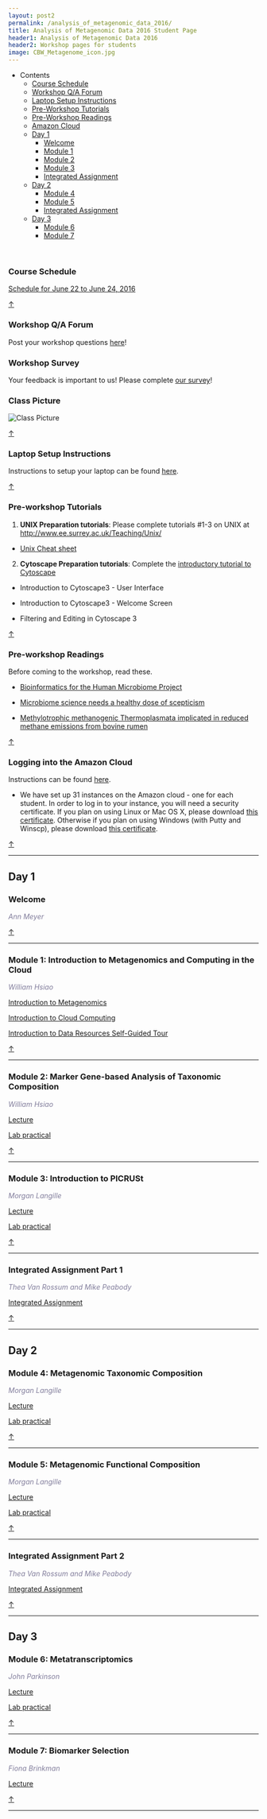 ```yaml
---
layout: post2
permalink: /analysis_of_metagenomic_data_2016/
title: Analysis of Metagenomic Data 2016 Student Page
header1: Analysis of Metagenomic Data 2016
header2: Workshop pages for students
image: CBW_Metagenome_icon.jpg
---
```


<ul id="navmenu">
  <li><a id="back_to_top">Contents</a>
     <ul class="sub1">
     <li><a href="#course_schedule">Course Schedule</a></li>
     <li><a href="#q_a_forum">Workshop Q/A Forum</a></li>
     <li><a href="#laptop_setup">Laptop Setup Instructions</a></li>
     <li><a href="#pre_tutorials">Pre-Workshop Tutorials</a></li>
     <li><a href="#pre_readings">Pre-Workshop Readings</a></li>
     <li><a href="#amazon_cloud">Amazon Cloud</a></li>
      <li><a href="#day1">Day 1</a>
         <ul class="sub2">  
           <li><a href="#welcome">Welcome</a></li>
           <li><a href="#module_1">Module 1</a></li>
           <li><a href="#module_2">Module 2</a></li>
           <li><a href="#module_3">Module 3</a></li>
           <li><a href="#assignment1">Integrated Assignment</a></li>
        </ul>
      </li>
       <li><a href="#day_2">Day 2</a>
          <ul class="sub2">
             <li><a href="#module_4">Module 4</a></li>
             <li><a href="#module_5">Module 5</a></li>
             <li><a href="#assignment2">Integrated Assignment</a></li>
           </ul>
       </li>
       <li><a href="#day_3">Day 3</a>
          <ul class="sub2">
             <li><a href="#module_6">Module 6</a></li>
             <li><a href="#module_7">Module 7</a></li>
           </ul>
       </li>
    </ul>
  </li>
</ul>  

<br>

###  Course Schedule  <a id="course_schedule"></a>

  <a href="http://bioinformatics-ca.github.io/analysis_of_metagenomic_data_schedule_2016/">Schedule for June 22 to June 24, 2016</a>

[&uarr;](#back_to_top)

###  Workshop Q/A Forum <a id="q_a_forum"></a>

  Post your workshop questions <a href="https://noteapp.com/Metagenomics2016">here</a>!
  
### Workshop Survey

Your feedback is important to us!  Please complete [our survey](https://www.surveymonkey.com/r/5Z3F5C8)!

### Class Picture

![Class Picture](https://github.com/bioinformatics-ca/bioinformatics-ca.github.io/blob/master/2016_workshops/metagenomics/metag_2016.jpeg?raw=true)

[&uarr;](#back_to_top)

###  Laptop Setup Instructions <a id="laptop_setup"></a>

  Instructions to setup your laptop can be found <a href="https://github.com/bioinformatics-ca/bioinformatics-ca.github.io/blob/master/2016_workshops/metagenomics/laptop_instructions.md">here</a>.

[&uarr;](#back_to_top)

###  Pre-workshop Tutorials <a id="pre_tutorials"></a>

1) **UNIX Preparation tutorials**: Please complete tutorials #1-3 on UNIX at http://www.ee.surrey.ac.uk/Teaching/Unix/

* [Unix Cheat sheet](http://www.rain.org/~mkummel/unix.html) 

2) **Cytoscape Preparation tutorials**: Complete the [introductory tutorial to Cytoscape](http://opentutorials.cgl.ucsf.edu/index.php/Portal:Cytoscape3)

* Introduction to Cytoscape3 - User Interface

* Introduction to Cytoscape3 - Welcome Screen

* Filtering and Editing in Cytoscape 3

[&uarr;](#back_to_top)

###  Pre-workshop Readings <a id="pre_readings"></a>

  Before coming to the workshop, read these.
  
  * [Bioinformatics for the Human Microbiome Project](http://www.ncbi.nlm.nih.gov/pubmed/23209389)
  
  * [Microbiome science needs a healthy dose of scepticism](http://www.ncbi.nlm.nih.gov/pubmed/25143098)
  
  * [Methylotrophic methanogenic Thermoplasmata implicated in reduced methane emissions from bovine rumen](http://www.ncbi.nlm.nih.gov/pubmed/23385573)
  
[&uarr;](#back_to_top)
  
### Logging into the Amazon Cloud <a id="amazon_cloud"></a>

Instructions can be found [here](http://bioinformatics-ca.github.io/logging_into_the_Amazon_cloud/).
 
* We have set up 31 instances on the Amazon cloud - one for each student. In order to log in to your instance, you will need a security certificate. If you plan on using Linux or Mac OS X, please download [this certificate](http://cbwmain.dyndns.info/private/CBWCG.pem). Otherwise if you plan on using Windows (with Putty and Winscp), please download [this certificate](http://cbwmain.dyndns.info/private/CBWCG.ppk).

[&uarr;](#back_to_top)

***

##  Day 1 <a id="day_1"></a>

###  Welcome <a id="welcome"></a>

  *<font color="#827e9c">Ann Meyer</font>* 
<br>

[&uarr;](#back_to_top)

***

###  Module 1: Introduction to Metagenomics and Computing in the Cloud <a id="module_1"></a>

  *<font color="#827e9c">William Hsiao</font>*
  
  [Introduction to Metagenomics](https://bioinformatics.ca/metagenomics-module-11-2016)
  
  [Introduction to Cloud Computing](https://bioinformatics.ca/metagenomics-module-12-2016)
  
  [Introduction to Data Resources Self-Guided Tour](http://bioinformatics-ca.github.io/analysis_of_metagenomic_data_module1_lab_2016/)

[&uarr;](#back_to_top)

***

###  Module 2: Marker Gene-based Analysis of Taxonomic Composition <a id="module_2"></a>

  *<font color="#827e9c">William Hsiao</font>*
  
  [Lecture](https://bioinformatics.ca/metagenomics-module-2-2016)
  
  [Lab practical](http://bioinformatics-ca.github.io/analysis_of_metagenomic_data_module2_lab_2016/)
  
  [&uarr;](#back_to_top)
  
***

###  Module 3: Introduction to PICRUSt <a id="module_3"></a>

  *<font color="#827e9c">Morgan Langille</font>*
  
  [Lecture](https://bioinformatics.ca/metagenomics-module-3-2016)
  
  [Lab practical](https://github.com/mlangill/microbiome_helper/wiki/CBW-2016-PICRUSt-tutorial)

[&uarr;](#back_to_top)

***

### Integrated Assignment Part 1<a id="assignment1"></a>

*<font color="#827e9c">Thea Van Rossum and Mike Peabody</font>*

[Integrated Assignment](http://bioinformatics-ca.github.io/analysis_of_metagenomic_data_integrated_assignments_2016/) 


[&uarr;](#back_to_top)

***

##  Day 2 <a id="day_2"></a>


###  Module 4: Metagenomic Taxonomic Composition <a id="module_4"></a>

  *<font color="#827e9c">Morgan Langille</font>*
  
  [Lecture](https://bioinformatics.ca/metagenomics-module-4-2016)
  
  [Lab practical](https://github.com/mlangill/microbiome_helper/wiki/CBW-2016-Metagenomic-Taxonomic-Tutorial)

[&uarr;](#back_to_top)
  
***

###  Module 5: Metagenomic Functional Composition <a id="module_5"></a>

  *<font color="#827e9c">Morgan Langille</font>*
  
  [Lecture](https://bioinformatics.ca/metagenomics-module-5-2016)
  
  [Lab practical](https://github.com/mlangill/microbiome_helper/wiki/CBW-2016-Metagenomics-Functional-Tutorial)

[&uarr;](#back_to_top)
  
***

### Integrated Assignment Part 2<a id="assignment2"></a>

*<font color="#827e9c">Thea Van Rossum and Mike Peabody</font>*

[Integrated Assignment](http://bioinformatics-ca.github.io/analysis_of_metagenomic_data_integrated_assignments_2016/) 

[&uarr;](#back_to_top)

***

##  Day 3 <a id="day_3"></a>

###  Module 6: Metatranscriptomics  <a id="module_6"></a>

  *<font color="#827e9c">John Parkinson</font>*
  
  [Lecture](https://bioinformatics.ca/metagenomics-module-6-2016)
  
  [Lab practical](http://bioinformatics-ca.github.io/analysis_of_metagenomic_data_module6_lab_2016/)

[&uarr;](#back_to_top)

***

###  Module 7: Biomarker Selection  <a id="module_7"></a>

  *<font color="#827e9c">Fiona Brinkman</font>*
  
  [Lecture](https://bioinformatics.ca/metagenomics-module-7-2016)
  
  [&uarr;](#back_to_top)

***
